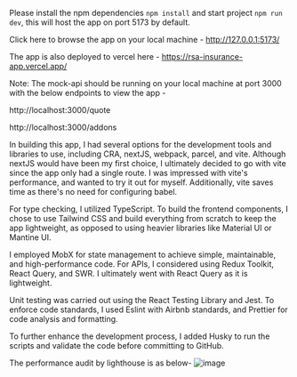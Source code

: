 Please install the npm dependencies `npm install` and start project `npm run dev`, this will host the app on port 5173 by default.

Click here to browse the app on your local machine - http://127.0.0.1:5173/

The app is also deployed to vercel here - https://rsa-insurance-app.vercel.app/

Note: The mock-api should be running on your local machine at port 3000 with the below endpoints to view the app -

http://localhost:3000/quote

http://localhost:3000/addons

In building this app, I had several options for the development tools and libraries to use, including CRA, nextJS, webpack, parcel, and vite. Although nextJS would have been my first choice, I ultimately decided to go with vite since the app only had a single route. I was impressed with vite's performance, and wanted to try it out for myself. Additionally, vite saves time as there's no need for configuring babel.

For type checking, I utilized TypeScript. To build the frontend components, I chose to use Tailwind CSS and build everything from scratch to keep the app lightweight, as opposed to using heavier libraries like Material UI or Mantine UI.

I employed MobX for state management to achieve simple, maintainable, and high-performance code. For APIs, I considered using Redux Toolkit, React Query, and SWR. I ultimately went with React Query as it is lightweight.

Unit testing was carried out using the React Testing Library and Jest. To enforce code standards, I used Eslint with Airbnb standards, and Prettier for code analysis and formatting.

To further enhance the development process, I added Husky to run the scripts and validate the code before committing to GitHub.

The performance audit by lighthouse is as below-
![image](https://user-images.githubusercontent.com/20298268/217028416-a65f0321-ed26-4709-819e-65b176672015.png)

